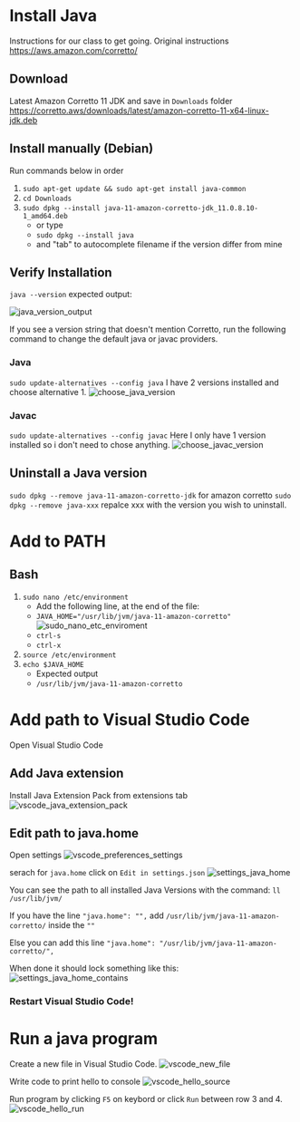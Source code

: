 # Install Java
Instructions for our class to get going.
Original instructions https://aws.amazon.com/corretto/

## Download
Latest Amazon Corretto 11 JDK and save in `Downloads` folder
https://corretto.aws/downloads/latest/amazon-corretto-11-x64-linux-jdk.deb

## Install manually (Debian)
Run commands below in order
1. `sudo apt-get update && sudo apt-get install java-common`
2. `cd Downloads`
3. `sudo dpkg --install java-11-amazon-corretto-jdk_11.0.8.10-1_amd64.deb`
    - or type
    - `sudo dpkg --install java` 
    - and "tab" to autocomplete filename if the version differ from mine

## Verify Installation
`java --version`
expected output:

![java_version_output]

If you see a version string that doesn't mention Corretto, run the following command to change the default java or javac providers.

### Java
`sudo update-alternatives --config java`
I have 2 versions installed and choose alternative 1.
![choose_java_version]

### Javac
`sudo update-alternatives --config javac`
Here I only have 1 version installed so i don't need to chose anything.
![choose_javac_version]

## Uninstall a Java version
`sudo dpkg --remove java-11-amazon-corretto-jdk` for amazon corretto
`sudo dpkg --remove java-xxx` repalce xxx with the version you wish to uninstall.

# Add to PATH
## Bash
1. `sudo nano /etc/environment`
    - Add the following line, at the end of the file:
    - `JAVA_HOME="/usr/lib/jvm/java-11-amazon-corretto"`
    ![sudo_nano_etc_enviroment]
    - `ctrl-s`
    - `ctrl-x`
2. `source /etc/environment`
3. `echo $JAVA_HOME`
    - Expected output
    - `/usr/lib/jvm/java-11-amazon-corretto`

# Add path to Visual Studio Code
Open Visual Studio Code

## Add Java extension
Install Java Extension Pack from extensions tab
![vscode_java_extension_pack]

## Edit path to java.home
Open settings
![vscode_preferences_settings]

serach for `java.home` click on `Edit in settings.json`
![settings_java_home]

You can see the path to all installed Java Versions with the command: `ll /usr/lib/jvm/`

If you have the line `"java.home": "",` add `/usr/lib/jvm/java-11-amazon-corretto/` inside the `""`

Else you can add this line `"java.home": "/usr/lib/jvm/java-11-amazon-corretto/",`

When done it should lock something like this:
![settings_java_home_contains]

### Restart Visual Studio Code!

# Run a java program
Create a new file in Visual Studio Code.
![vscode_new_file]

Write code to print hello to console
![vscode_hello_source]

Run program by clicking `F5` on keybord or click `Run` between row 3 and 4.
![vscode_hello_run]



[java_version_output]: img/java_version.png "Java version output"
[choose_java_version]: img/choose_java_version.png "Choose Java version"
[choose_javac_version]: img/choose_javac_version.png "Choose Javac version"
[sudo_nano_etc_enviroment]: img/sudo_nano_etc_enviroment.png "Sudo   Nano /etc/enviroment"

[vscode_java_extension_pack]: img/vscode_java_extension_pack.png "Java Extension Pack"
[vscode_preferences_settings]: img/vscode_preferences_settings.png "Settings in VS Code"
[settings_java_home]: img/settings_java_home.png "Settings java.home"
[settings_java_home_contains]: img/settings_java_home_contains.png "settings.json"

[vscode_new_file]: img/vscode_new_file.png "vscode_new_file"
[vscode_hello_source]: img/vscode_hello_source.png "vscode_hello_source"
[vscode_hello_run]: img/vscode_hello_run.png "vscode_hello_run"
